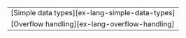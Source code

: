||
|--------|
| [Simple data types][ex-lang-simple-data-types] |
| [Overflow handling][ex-lang-overflow-handling] |
